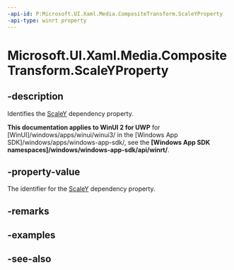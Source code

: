 ```yaml
---
-api-id: P:Microsoft.UI.Xaml.Media.CompositeTransform.ScaleYProperty
-api-type: winrt property
---
```


<!-- Property syntax
public Windows.UI.Xaml.DependencyProperty ScaleYProperty { get; }
-->

# Microsoft.UI.Xaml.Media.CompositeTransform.ScaleYProperty

## -description
Identifies the [ScaleY](compositetransform_scaley.md) dependency property.

**This documentation applies to WinUI 2 for UWP** for [WinUI]/windows/apps/winui/winui3/ in the [Windows App SDK]/windows/apps/windows-app-sdk/, see the **[Windows App SDK namespaces]/windows/windows-app-sdk/api/winrt/**.

## -property-value
The identifier for the [ScaleY](compositetransform_scaley.md) dependency property.

## -remarks

## -examples

## -see-also
